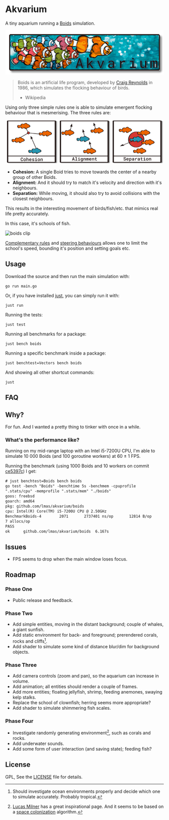 
# Akvarium

A tiny aquarium running a [Boids] simulation.

![banner]

> Boids is an artificial life program,
> developed by [Craig Reynolds] in 1986,
> which simulates the flocking behaviour of birds.
> - Wikipedia

Using only three simple rules one is able to simulate emergent flocking behaviour that is mesmerising.
The three rules are:

![rules]

- **Cohesion:** A single Boid tries to move towards the center of a nearby group of other Boids.
- **Alignment:** And it should try to match it's velocity and direction with it's neighbours.
- **Separation:** While moving, it should also try to avoid collisions with the closest neighbours.

This results in the interesting movement of birds/fish/etc. that mimics real life pretty accurately.

In this case, it's schools of fish.

![boids clip]

[Complementary rules] and [steering behaviours] allows one to limit the school's speed,
bounding it's position and setting goals etc.

[Boids]: https://en.wikipedia.org/wiki/Boids
[banner]: ./assets/banner.png
[Craig Reynolds]: https://www.red3d.com/cwr/boids/
[rules]: ./assets/rules.png
[boids clip]: ./assets/boids.gif
[Complementary rules]: https://vergenet.net/~conrad/boids/pseudocode.html
[steering behaviours]: https://gamedevelopment.tutsplus.com/series/understanding-steering-behaviors--gamedev-12732



## Usage

Download the source and then run the main simulation with:

    go run main.go

Or, if you have installed [just], you can simply run it with:

    just run

Running the tests:

    just test

Running all benchmarks for a package:

    just bench boids

Running a specific benchmark inside a package:

    just benchtest=Vectors bench boids

And showing all other shortcut commands:

    just



## FAQ

## Why?

For fun. And I wanted a pretty thing to tinker with once in a while.

### What's the performance like?

Running on my mid-range laptop with an Intel i5-7200U CPU,
I'm able to simulate 10 000 Boids (and 100 goroutine workers) at 60 ± 1 FPS.

Running the benchmark (using 1000 Boids and 10 workers on commit [ce5397c]) I get:

```
# just benchtest=Boids bench boids
go test -bench "Boids" -benchtime 5s -benchmem -cpuprofile ".stats/cpu" -memprofile ".stats/mem" "./boids"
goos: freebsd
goarch: amd64
pkg: github.com/lmas/akvarium/boids
cpu: Intel(R) Core(TM) i5-7200U CPU @ 2.50GHz
BenchmarkBoids-4   	    2071	   2737401 ns/op	   12814 B/op	       7 allocs/op
PASS
ok  	github.com/lmas/akvarium/boids	6.167s
```


## Issues

- FPS seems to drop when the main window loses focus.

## Roadmap

### Phase One

- Public release and feedback.

### Phase Two

- Add simple entities, moving in the distant background; couple of whales, a giant sunfish.
- Add static environment for back- and foreground; prerendered corals, rocks and cliffs[^1].
- Add shader to simulate some kind of distance blur/dim for background objects.

### Phase Three

- Add camera controls (zoom and pan), so the aquarium can increase in volume.
- Add animation; all entities should render a couple of frames.
- Add more entities; floating jellyfish, shrimp, feeding anemones, swaying kelp stalks.
- Replace the school of clownfish; herring seems more appropriate?
- Add shader to simulate shimmering fish scales.

### Phase Four

- Investigate randomly generating environment[^2], such as corals and rocks.
- Add underwater sounds.
- Add some form of user interaction (and saving state); feeding fish?

## License

GPL, See the [LICENSE] file for details.

[just]: https://github.com/casey/just
[ce5397c]: https://github.com/lmas/akvarium/commit/ce5397cee27cf6f4698a6bcff17b314aaca788b5
[LICENSE]: LICENSE
[Lucas Milner]: https://www.lucasmilner.com/growing-virtual-coral
[space colonization]: http://marcinignac.com/experiments/space-colonization/

[^1]: Should investigate ocean environments properly and decide which one to simulate accurately. Probably tropical.
[^2]: [Lucas Milner] has a great inspirational page. And it seems to be based on a [space colonization] algorithm.
